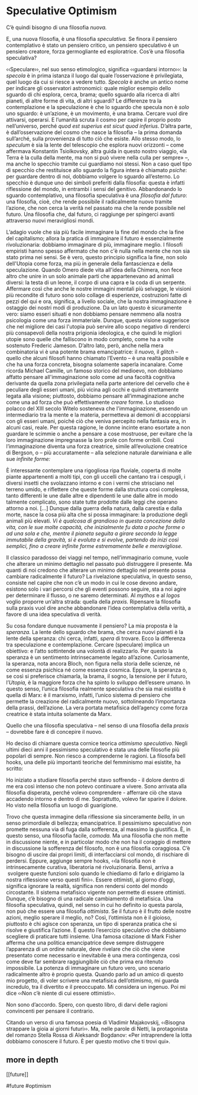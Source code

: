 # Speculative Optimism
C’è quindi bisogno di una filosofia _nuova._

E, una nuova filosofia, è una filosofia _speculativa._ Se finora il pensiero contemplativo è stato un pensiero critico, un pensiero speculativo è un pensiero creatore, forza germogliante ed esploratrice. Cos’è una filosofia speculativa?

‹‹Speculare››, nel suo senso etimologico, significa ‹‹guardarsi intorno››: la _specola_ è in prima istanza il luogo dal quale l’osservazione è privilegiata, quel luogo da cui si riesce a vedere tutto. _Specola_ è anche un antico nome per indicare gli osservatori astronomici: quale miglior esempio dello sguardo di chi esplora, cerca, brama; quello sguardo alla ricerca di altri pianeti, di altre forme di vita, di altri sguardi? Le differenze tra la contemplazione e la speculazione è che lo sguardo che specula non è _solo_ uno sguardo: è un’azione, è un movimento, è una brama. Cercare vuol dire attivarsi, operarsi. E l’umanità scruta il cosmo per capire il proprio posto nell’universo, perché _quod est superius est sicut quod inferius_. D’altra parte, è dall’osservazione del cosmo che nasce la filosofia – la prima domanda sull’arché, sulla provenienza di tutto ciò che esiste. Allo stesso modo, lo _speculum_ è sia la lente del telescopio che esplora nuovi orizzonti – come affermava Konstantin Tsiolkovsky, altra guida in questo nostro viaggio, «la Terra è la culla della mente, ma non si può vivere nella culla per sempre» –, ma anche lo specchio tramite cui guardiamo noi stessi. Non a caso quel tipo di specchio che restituisce allo sguardo la figura intera è chiamato _psiche_: per guardare dentro di noi, dobbiamo volgere lo sguardo all’esterno. Lo specchio è dunque uno dei simboli preferiti dalla filosofia: questa è infatti riflessione del mondo, in entrambi i sensi del genitivo. Abbandonando lo sguardo contemplativo, una filosofia speculativa è una _filosofia dal futuro_: una filosofia, cioè, che rende possibile il radicalmente nuovo tramite l’azione, che non cerca la verità nel passato ma che la rende possibile nel futuro. Una filosofia che, dal futuro, ci raggiunge per spingerci avanti attraverso nuovi meravigliosi mondi.

L’adagio vuole che sia più facile immaginare la fine del mondo che la fine del capitalismo; allora la pratica di immaginare il futuro è essenzialmente rivoluzionaria: dobbiamo immaginare di più, immaginare meglio. I filosofi empiristi hanno spesso affermato che non c'è nulla nella mente che non sia stato prima nei sensi. Se è vero, questo principio significa la fine, non solo dell'Utopia come forza, ma più in generale della fantascienza e della speculazione. Quando Omero diede vita all'idea della Chimera, non fece altro che unire in un solo animale parti che appartenevano ad animali diversi: la testa di un leone, il corpo di una capra e la coda di un serpente. Affermare così che anche le nostre immagini mentali più selvagge, le visioni più recondite di futuro sono solo collage di esperienze, costruzioni fatte di pezzi del qui e ora, significa, a livello sociale, che la nostra immaginazione è ostaggio dei nostri modi di produzione. Da un lato questo è sicuramente vero: siamo esseri situati e non dobbiamo pensare nemmeno alla nostra psicologia come una forza immateriale. Dunque, questa visione suggerisce che nel migliore dei casi l'utopia può servire allo scopo negativo di renderci più consapevoli della nostra prigionia ideologica, e che quindi le migliori utopie sono quelle che falliscono in modo completo, come ha a volte sostenuto Frederic Jameson. D’altro lato, però, anche nella mera combinatoria vi è una potente brama emancipatrice: il _nuovo,_ il _glitch –_ quello che alcuni filosofi hanno chiamato l’Evento – è una realtà possibile e che ha una forza concreta, bisogna solamente saperla incanalare. Come ricorda Michael Camille, un famoso storico del medioevo, non dobbiamo affatto pensare all'immaginazione solo come ad una facoltà cognitiva derivante da quella zona privilegiata nella parte anteriore del cervello che è peculiare degli esseri umani, più vicina agli occhi e quindi strettamente legata alla visione; piuttosto, dobbiamo pensare all’immaginazione anche come una ad forza che può effettivamente _creare_ forme. Lo studioso polacco del XIII secolo Witelo sosteneva che l'immaginazione, essendo un intermediario tra la mente e la materia, permetteva ai demoni di accoppiarsi con gli esseri umani, poiché ciò che veniva percepito nella fantasia era, in alcuni casi, reale. Per questa ragione, le donne incinte erano esortate a non guardare le scimmie o anche a pensare a cose mostruose, per evitare che la loro immaginazione impregnasse la loro prole con forme orribili. Così l’immaginazione diventa una forza creatrice, simile all’evoluzione creatrice di Bergson, o – più accuratamente – alla selezione naturale darwiniana e alle sue _infinite forme:_

È interessante contemplare una rigogliosa ripa fluviale, coperta di molte piante appartenenti a molti tipi, con gli uccelli che cantano tra i cespugli, i diversi insetti che svolazzano intorno e con i vermi che strisciano nel terreno umido, e riflettere che queste forme dalla struttura così complessa, tanto differenti le une dalle altre e dipendenti le une dalle altre in modo talmente complicato, sono state tutte prodotte dalle leggi che operano attorno a noi. [...] Dunque dalla guerra della natura, dalla carestia e dalla morte, nasce la cosa più alta che si possa immaginare: la produzione degli animali più elevati. _Vi è qualcosa di grandioso in questa concezione della vita, con le sue molte capacità, che inizialmente fu data a poche forme o ad una sola e che, mentre il pianeta seguita a girare secondo la legge immutabile della gravità, si è evoluta e si evolve, partendo da inizi così semplici, fino a creare infinite forme estremamente belle e meravigliose._

Il classico paradosso dei viaggi nel tempo, nell’immaginario comune, vuole che alterare un minimo dettaglio nel passato può distruggere il presente. Ma quanti di noi credono che alterare un minimo dettaglio nel presente possa cambiare radicalmente il futuro? La rivelazione speculativa, in questo senso, consiste nel capire che non c’è un modo in cui le cose devono andare, esistono solo i vari percorsi che gli eventi possono seguire, sta a noi agire per determinare il flusso, o ne saremo determinati. Al _mythos_ e al _logos_ voglio proporre un’altra strada: quella della _praxis._ Ripensare la filosofia sulla praxis vuol dire anche abbandonare l’idea contemplativa della verità, a favore di una idea speculativa di verità.

Su cosa fondare dunque nuovamente il pensiero? La mia proposta è la _speranza._ La lente dello sguardo che brama, che cerca nuovi pianeti è la lente della speranza: chi cerca, infatti, _spera_ di trovare. Ecco la differenza tra speculazione e contemplazione. Cercare (speculare) implica un obiettivo: e l’atto sottintende una volontà di realizzarlo. Per questo la speranza è un sentimento intrinsecamente legato all’azione. Curiosamente, la speranza, nota ancora Bloch, non figura nella storia delle scienze, né come essenza psichica né come essenza cosmica. Eppure, la speranza o, se così si preferisce chiamarla, la brama, il sogno, la tensione per il futuro, l’_Utopia,_ è la maggiore forza che ha spinto lo sviluppo dell’essere umano. In questo senso, l’unica filosofia realmente speculativa che sia mai esistita è quella di Marx: è il marxismo, infatti, l’unico sistema di pensiero che permette la creazione del radicalmente nuovo, sottolineando l’importanza della prassi, dell’azione. La vera portata metafisica dell’agency come forza creatrice è stata intuita solamente da Marx.

Quello che una filosofia speculativa – nel senso di una filosofia della _praxis –_ dovrebbe fare è di concepire il nuovo.

Ho deciso di chiamare questa cornice teorica _ottimismo speculativo._ Negli ultimi dieci anni il pessimismo speculativo è stata una delle filosofie più popolari di sempre. Non riesco a comprenderne le ragioni. La filosofa bell hooks, una delle più importanti teoriche del femminismo mai esistite, ha scritto:

Ho iniziato a studiare filosofia perché stavo soffrendo - il dolore dentro di me era così intenso che non potevo continuare a vivere. Sono arrivata alla filosofia disperata, perché volevo comprendere - afferrare ciò che stava accadendo intorno e dentro di me. Soprattutto, volevo far sparire il dolore. Ho visto nella filosofia un luogo di guarigione.

Trovo che questa immagine della riflessione sia sinceramente _bella,_ in un senso primordiale di bellezza; emancipatrice. Il pessimismo speculativo non promette nessuna via di fuga dalla sofferenza, al massimo la giustifica. È, in questo senso, una filosofia facile, _comoda._ Ma una filosofia che non mette in discussione niente, e in particolar modo che non ha il coraggio di mettere in discussione la sofferenza del filosofo, non è una filosofia coraggiosa. C’è bisogno di uscire dai propri limiti, di interfacciarsi col mondo, di rischiare di perdersi. Eppure, aggiunge sempre hooks, ‹‹la filosofia non è intrinsecamente curativa, liberatoria né rivoluzionaria. Bensì, arriva a  svolgere queste funzioni solo quando le chiediamo di farlo e dirigiamo la nostra riflessione verso questi fini››. Essere ottimisti, al giorno d’oggi, significa ignorare la realtà, significa non rendersi conto del mondo circostante. Il sistema metafisico vigente non permette di essere ottimisti. Dunque, c’è bisogno di una radicale cambiamento di metafisica. Una filosofia speculativa, quindi, nel senso in cui ho definito io questa parola, non può che essere una filosofia _ottimista_. Se il futuro è il frutto delle nostre azioni, meglio sperare il meglio, no? Così, l’ottimista non è il gioioso, piuttosto è chi agisce con speranza, un tipo di speranza pratica che si risolve e giustifica l’azione. È questo l’esercizio speculativo che dobbiamo scegliere di praticare tutti insieme. Una famosa citazione di Mark Fisher afferma che una politica emancipatrice deve sempre distruggere l’apparenza di un ordine naturale, deve rivelare che ciò che viene presentato come necessario e inevitabile è una mera contingenza, così come deve far sembrare raggiungibile ciò che prima era ritenuto impossibile. La potenza di immaginare un futuro vero, uno scenario radicalmente altro è proprio questa. Quando parlo ad un amico di questo mio progetto, di voler scrivere una metafisica dell’ottimismo, mi guarda incredulo, tra il divertito e il preoccupato. Mi considera un ingenuo. Poi mi dice ‹‹Non c’è niente di cui essere ottimisti››.  

Non sono d’accordo. Spero, con questo libro, di darvi delle ragioni convincenti per pensare il contrario.

Citando un verso di una famosa poesia di Vladimir Majakovskij, ‹‹Bisogna strappare la gioia ai giorni futuri››. Ma, nelle parole di Netti, la protagonista del romanzo Stella Rossa di Aleksandr Bogdanov: «Per intraprendere la lotta dobbiamo conoscere il futuro. È per questo motivo che ti trovi qui».

## more in depth
[[future]]

#future #optimism 
